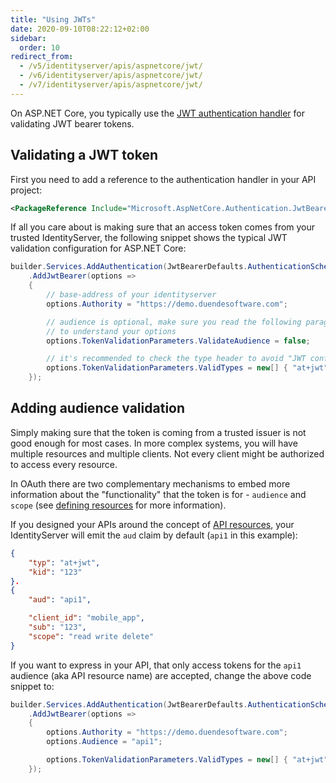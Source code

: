 ```yaml
---
title: "Using JWTs"
date: 2020-09-10T08:22:12+02:00
sidebar:
  order: 10
redirect_from:
  - /v5/identityserver/apis/aspnetcore/jwt/
  - /v6/identityserver/apis/aspnetcore/jwt/
  - /v7/identityserver/apis/aspnetcore/jwt/
---
```


On ASP.NET Core, you typically use the [JWT authentication handler](https://www.nuget.org/packages/Microsoft.AspNetCore.Authentication.JwtBearer) for validating JWT bearer tokens.

## Validating a JWT token
First you need to add a reference to the authentication handler in your API project:

```xml
<PackageReference Include="Microsoft.AspNetCore.Authentication.JwtBearer" />
```

If all you care about is making sure that an access token comes from your trusted IdentityServer, the following snippet shows the typical JWT validation configuration for ASP.NET Core:

```cs
builder.Services.AddAuthentication(JwtBearerDefaults.AuthenticationScheme)
    .AddJwtBearer(options =>
    {
        // base-address of your identityserver
        options.Authority = "https://demo.duendesoftware.com";

        // audience is optional, make sure you read the following paragraphs
        // to understand your options
        options.TokenValidationParameters.ValidateAudience = false;

        // it's recommended to check the type header to avoid "JWT confusion" attacks
        options.TokenValidationParameters.ValidTypes = new[] { "at+jwt" };
    });
```

## Adding audience validation
Simply making sure that the token is coming from a trusted issuer is not good enough for most cases.
In more complex systems, you will have multiple resources and multiple clients. Not every client might be authorized to access every resource.

In OAuth there are two complementary mechanisms to embed more information about the "functionality" that the token is for - `audience` and `scope` (see [defining resources](/identityserver/v7/fundamentals/resources/api_resources) for more information).

If you designed your APIs around the concept of [API resources](/identityserver/v7/fundamentals/resources/api_resources), your IdentityServer will emit the `aud` claim by default (`api1` in this example):

```json
{
    "typ": "at+jwt",
    "kid": "123"
}.
{
    "aud": "api1",

    "client_id": "mobile_app",
    "sub": "123",
    "scope": "read write delete"
}
```

If you want to express in your API, that only access tokens for the `api1` audience (aka API resource name) are accepted, change the above code snippet to:

```cs
builder.Services.AddAuthentication(JwtBearerDefaults.AuthenticationScheme)
    .AddJwtBearer(options =>
    {
        options.Authority = "https://demo.duendesoftware.com";
        options.Audience = "api1";

        options.TokenValidationParameters.ValidTypes = new[] { "at+jwt" };
    });
```
